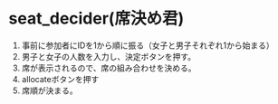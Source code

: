 # seat_decider(席決め君)

1. 事前に参加者にIDを1から順に振る（女子と男子それぞれ1から始まる）
2. 男子と女子の人数を入力し、決定ボタンを押す。
3. 席が表示されるので、席の組み合わせを決める。
4. allocateボタンを押す
5. 席順が決まる。
